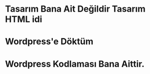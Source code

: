 # Tasarım Bana Ait Değildir Tasarım HTML idi
# Wordpress'e Döktüm
# Wordpress Kodlaması Bana Aittir.
